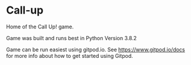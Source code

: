 # Call-up
Home of the Call Up! game. 

Game was built and runs best in Python Version 3.8.2

Game can be run easiest using gitpod.io. See https://www.gitpod.io/docs for more info about how to get started using Gitpod. 